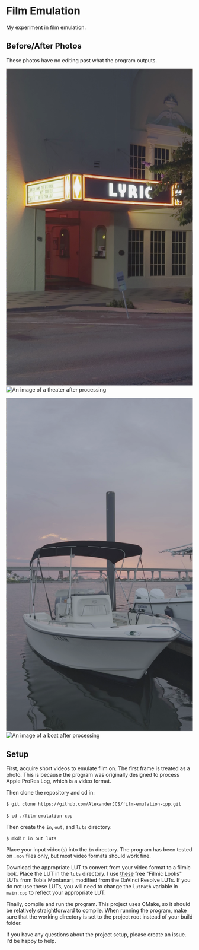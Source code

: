 # Film Emulation

My experiment in film emulation.

## Before/After Photos

These photos have no editing past what the program outputs.

![An image of a theater before processing](showcase/theater_before.png)
![An image of a theater after processing](showcase/theater_after.png)

![An image of a boat before processing](showcase/boat_before.png)
![An image of a boat after processing](showcase/boat_after.png)

## Setup

First, acquire short videos to emulate film on. The first frame is treated as a photo. This is because the program was originally designed to process Apple ProRes Log, which is a video format.

Then clone the repository and cd in:
```shell
$ git clone https://github.com/AlexanderJCS/film-emulation-cpp.git

$ cd ./film-emulation-cpp
```

Then create the `in`, `out`, and `luts` directory:
```shell
$ mkdir in out luts
```

Place your input video(s) into the `in` directory. The program has been tested on `.mov` files only, but most video formats should work fine.

Download the appropriate LUT to convert from your video format to a filmic look. Place the LUT in the `luts` directory. I use [these](https://www.tobiamontanari.com/apple-log-filmic-looks-luts/) free "Filmic Looks" LUTs from Tobia Montanari, modified from the DaVinci Resolve LUTs. If you do not use these LUTs, you will need to change the `lutPath` variable in `main.cpp` to reflect your appropriate LUT.

Finally, compile and run the program. This project uses CMake, so it should be relatively straightforward to compile. When running the program, make sure that the working directory is set to the project root instead of your build folder.

If you have any questions about the project setup, please create an issue. I'd be happy to help.
